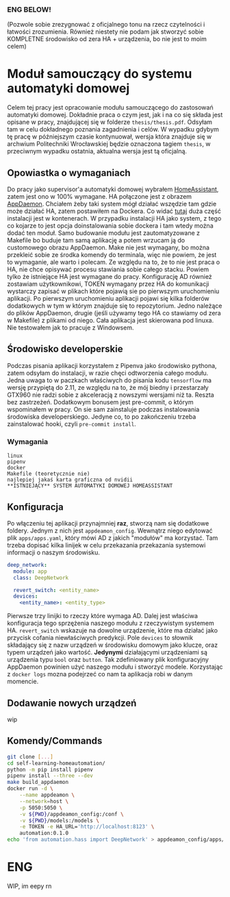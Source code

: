 ### ENG BELOW!

(Pozwole sobie zrezygnować z oficjalnego tonu na rzecz czytelności i łatwości zrozumienia. Również niestety nie podam jak stworzyć sobie KOMPLETNE środowisko od zera HA + urządzenia, bo nie jest to moim celem)

# Moduł samouczący do systemu automatyki domowej
Celem tej pracy jest opracowanie modułu samouczącego do zastosowań automatyki domowej. Dokładnie praca o czym jest, jak i na co się składa jest opisane w pracy, znajdującej się w folderze `thesis/thesis.pdf`. Odsyłam tam w celu dokładnego poznania zagadnienia i celów. W wypadku gdybym tę pracę w późniejszym czasie kontynuował, wersja która znajduje się w archwium Politechniki Wrocławskiej będzie oznaczona tagiem `thesis`, w przeciwnym wypadku ostatnia, aktualna wersja jest tą oficjalną.

## Opowiastka o wymaganiach
Do pracy jako supervisor'a automatyki domowej wybrałem [HomeAssistant](https://www.home-assistant.io/), zatem jest ono w 100% wymagane. HA połączone jest z obrazem [AppDaemon](https://github.com/AppDaemon/appdaemon/). Chciałem żeby taki system mógł działać wszędzie tam gdzie może działać HA, zatem postawiłem na Dockera. Co widać [tutaj](https://analytics.home-assistant.io/) duża część instalacji jest w kontenerach. W przypadku instalacji HA jako system, z tego co kojarze to jest opcja doinstalowania sobie dockera i tam wtedy można dodać ten moduł. Samo budowanie modułu jest zautomatyzowane z Makefile bo buduje tam samą aplikację a potem wrzucam ją do customowego obrazu AppDaemon. Make nie jest wymagany, bo można przekleić sobie ze środka komendy do terminala, więc nie powiem, że jest to wymaganie, ale warto i polecam. Ze względu na to, że to nie jest praca o HA, nie chce opisywać procesu stawiania sobie całego stacku. Powiem tylko że istniejące HA jest wymagane do pracy. Konfigurację AD również zostawiam użytkownikowi, TOKEN wymagany przez HA do komunikacji wystarczy zapisać w plikach które pojawią sie po pierwszym uruchomieniu aplikacji. Po pierwszym uruchomieniu aplikacji pojawi się kilka folderów dodatkowych w tym w którym znajduje się to repozytorium. Jedno należące do plików AppDaemon, drugie (jeśli używamy tego HA co stawiamy od zera w Makefile) z plikami od niego. Cała aplikacja jest skierowana pod linuxa. Nie testowałem jak to pracuje z Windowsem.

## Środowisko developerskie
Podczas pisania aplikacji korzystałem z Pipenva jako środowisko pythona, zatem odsyłam do instalacji, w razie chęci odtworzenia całego modułu. Jedna uwaga to w paczkach właściwych do pisania kodu `tensorflow` ma wersję przypiętą do 2.11, ze względu na to, że mój biedny i przestarzały GTX960 nie radzi sobie z akceleracją z nowszymi wersjami niż ta. Reszta bez zastrzeżeń. Dodatkowym bonusem jest pre-commit, o którym wspominałem w pracy. On sie sam zainstaluje podczas instalowania środowiska developerskiego. Jedyne co, to po zakończeniu trzeba zainstalować hooki, czyli `pre-commit install`.

### Wymagania
    linux
    pipenv
    docker
    Makefile (teoretycznie nie)
    najlepiej jakaś karta graficzna od nvidii
    **ISTNIEJĄCY** SYSTEM AUTOMATYKI DOMOWEJ HOMEASSISTANT

## Konfiguracja
Po włączeniu tej aplikacji przynajmniej **raz**, stworzą nam się dodatkowe foldery. Jednym z nich jest `appdeamon_config`. Wewnątrz niego edytować plik `apps/apps.yaml`, który mówi AD z jakich "modułów" ma korzystać. Tam trzeba dopisać kilka linijek w celu przekazania przekazania systemowi informacji o naszym środowisku.

```yaml
deep_network:
  module: app
  class: DeepNetwork

  revert_switch: <entity_name>
  devices:
    <entity_name>: <entity_type>
```

Pierwsze trzy linijki to rzeczy które wymaga AD. Dalej jest właściwa konfiguracja tego sprzężenia naszego modułu z rzeczywistym systemem HA. `revert_switch` wskazuje na dowolne urządzenie, które ma działać jako przycisk cofania niewłaściwych predykcji. Pole `devices` to słownik składający się z nazw urządzeń w środowisku domowym jako klucze, oraz typem urządzeń jako wartość. **Jedynymi** działającymi urządzeniami są urządzenia typu `bool` oraz `button`. Tak zdefiniowany plik konfiguracyjny AppDaemon powinien użyć naszego modułu i stworzyć modele. Korzystając z `docker logs` mozna podejrzeć co nam ta aplikacja robi w danym momencie.

## Dodawanie nowych urządzeń
wip

## Komendy/Commands
```bash
git clone [...]
cd self-learning-homeautomation/
python -m pip install pipenv
pipenv install --three --dev
make build_appdaemon
docker run -d \
	--name appdeamon \
	--network=host \
	-p 5050:5050 \
	-v ${PWD}/appdeamon_config:/conf \
	-v ${PWD}/models:/models \
	-e TOKEN -e HA_URL='http://localhost:8123' \
	automation:0.1.0
echo 'from automation.hass import DeepNetwork' > appdeamon_config/apps/app.py
```

# ENG
WIP, im eepy rn